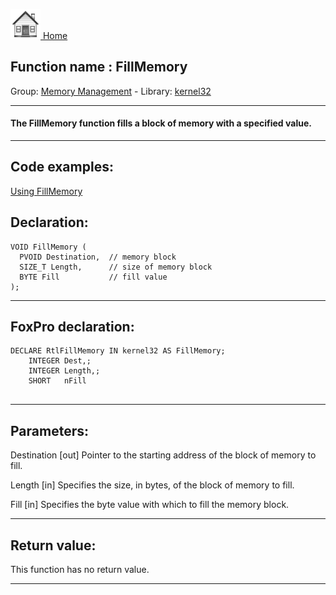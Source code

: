 [<img src="../../images/home.png"> Home ](https://github.com/VFPX/Win32API)  

## Function name : FillMemory
Group: [Memory Management](../../functions_group.md#Memory_Management)  -  Library: [kernel32](../../libraries.md#kernel32)  
***  


#### The FillMemory function fills a block of memory with a specified value.
***  


## Code examples:
[Using FillMemory](../../samples/sample_198.md)  

## Declaration:
```foxpro  
VOID FillMemory (
  PVOID Destination,  // memory block
  SIZE_T Length,      // size of memory block
  BYTE Fill           // fill value
);  
```  
***  


## FoxPro declaration:
```foxpro  
DECLARE RtlFillMemory IN kernel32 AS FillMemory;
	INTEGER Dest,;
	INTEGER Length,;
	SHORT   nFill
  
```  
***  


## Parameters:
Destination 
[out] Pointer to the starting address of the block of memory to fill. 

Length 
[in] Specifies the size, in bytes, of the block of memory to fill. 

Fill 
[in] Specifies the byte value with which to fill the memory block.   
***  


## Return value:
This function has no return value.   
***  

